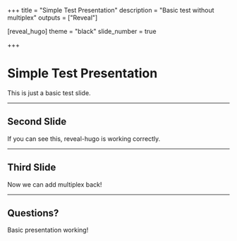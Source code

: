 +++
title = "Simple Test Presentation"
description = "Basic test without multiplex"
outputs = ["Reveal"]

[reveal_hugo]
theme = "black"
slide_number = true

+++

# Simple Test Presentation

This is just a basic test slide.

---

## Second Slide

If you can see this, reveal-hugo is working correctly.

---

## Third Slide

Now we can add multiplex back!

---

## Questions?

Basic presentation working!
